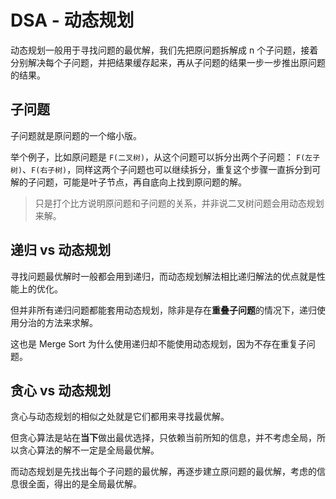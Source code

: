 # DSA - 动态规划

动态规划一般用于寻找问题的最优解，我们先把原问题拆解成 n 个子问题，接着分别解决每个子问题，并把结果缓存起来，再从子问题的结果一步一步推出原问题的结果。

## 子问题

子问题就是原问题的一个缩小版。

举个例子，比如原问题是 `F(二叉树)`，从这个问题可以拆分出两个子问题： `F(左子树)`、`F(右子树)`，同样这两个子问题也可以继续拆分，重复这个步骤一直拆分到可解的子问题，可能是叶子节点，再自底向上找到原问题的解。

> 只是打个比方说明原问题和子问题的关系，并非说二叉树问题会用动态规划来解。

## 递归 vs 动态规划

寻找问题最优解时一般都会用到递归，而动态规划解法相比递归解法的优点就是性能上的优化。

但并非所有递归问题都能套用动态规划，除非是存在**重叠子问题**的情况下，递归使用分治的方法来求解。

这也是 Merge Sort 为什么使用递归却不能使用动态规划，因为不存在重复子问题。

## 贪心 vs 动态规划

贪心与动态规划的相似之处就是它们都用来寻找最优解。

但贪心算法是站在**当下**做出最优选择，只依赖当前所知的信息，并不考虑全局，所以贪心算法的解不一定是全局最优解。

而动态规划是先找出每个子问题的最优解，再逐步建立原问题的最优解，考虑的信息很全面，得出的是全局最优解。
